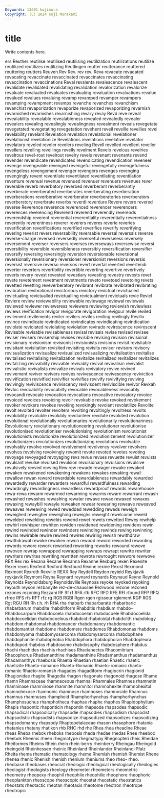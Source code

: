 ```yaml
---
Keywords: 13691 kojimura
Copyright: (C) 2024 Koji Murakami
---
```


# title

Write contents here.



ers Reuther
reutilise reutilised reutilising reutilization reutilizations reutilize reutilized reutilizes reutilizing Reutlingen
reutter reutterance reuttered reuttering reutters Reuven Rev Rev. rev rev.
Reva revacate revacated revacating revaccinate revaccinated revaccinates revaccinating revaccination revaccinations
Reval revalenta revalescence revalescent revalidate revalidated revalidating revalidation revalorization revalorize
revaluate revaluated revaluates revaluating revaluation revaluations revalue revalued revalues revaluing
revamp revamped revamper revampers revamping revampment revamps revanche revanches revanchism
revanchist revaporization revaporize revaporized revaporizing revarnish revarnished revarnishes revarnishing revary
revay Revd reve reveal revealability revealable revealableness revealed revealedly revealer
revealers revealing revealingly revealingness revealment reveals revegetate revegetated revegetating revegetation
revehent reveil reveille reveilles revel revelability revelant Revelation revelation revelational
revelationer revelationist revelationize Revelations revelations revelative revelator revelatory reveled reveler
revelers reveling Revell revelled revellent reveller revellers revelling revellings revelly
revelment Revelo revelous revelries revelrous revel-rout revelrout revelry revels revenant
revenants revend revender revendicate revendicated revendicating revendication reveneer revenge revengeable
revenged revengeful revengefully revengefulness revengeless revengement revenger revengers revenges revenging
revengingly revent reventilate reventilated reventilating reventilation reventure revenual revenue revenued
revenuer revenuers revenues rever reverable reverb reverbatory reverbed reverberant reverberantly
reverberate reverberated reverberates reverberating reverberation reverberations reverberative reverberator reverberatories reverberators
reverberatory reverbrate reverbs reverdi reverdure Revere revere revered reveree Reverence
reverence reverenced reverencer reverencers reverences reverencing Reverend reverend reverendly reverends
reverendship reverent reverential reverentiality reverentially reverentialness reverently reverentness reverer reverers
reveres reverie reveries reverification reverifications reverified reverifies reverify reverifying revering
reverist revers reversability reversable reversal reversals reverse reverse-charge reversed reversedly
reverseful reverseless reversely reversement reverser reversers reverses reverseways reversewise reversi
reversibility reversible reversibleness reversibly reversification reversifier reversify reversing reversingly reversion
reversionable reversional reversionally reversionary reversioner reversionist reversions reversis reversist reversive
reverso reversos revert revertal reverted revertendi reverter reverters revertibility revertible
reverting revertive revertively reverts revery revest revested revestiary revesting revestry
revests revet revete revetement revetment revetments reveto revetoed revetoing revets
revetted revetting reveverberatory revibrant revibrate revibrated revibrating revibration revibrational revictorious
revictory revictual revictualed revictualing revictualled revictualling revictualment revictuals revie Reviel
Reviere review reviewability reviewable reviewage reviewal reviewals reviewed reviewer revieweress
reviewers reviewing reviewish reviewless reviews revification revigor revigorate revigoration revigour
revile reviled revilement revilements reviler revilers reviles reviling revilingly Revillo
revince revindicate revindicated revindicates revindicating revindication reviolate reviolated reviolating reviolation
revirado revirescence revirescent Revisable revisable revisableness revisal revisals revise revised
revisee reviser revisers revisership revises revisible revising revision revisional revisionary
revisionism revisionist revisionists revisions revisit revisitable revisitant revisitation revisited revisiting
revisits revisor revisors revisory revisualization revisualize revisualized revisualizing revitalisation revitalise
revitalised revitalising revitalization revitalize revitalized revitalizer revitalizes revitalizing revivability revivable
revivably revival revivalism revivalist revivalistic revivalists revivalize revivals revivatory revive
revived revivement reviver revivers revives revivescence revivescency reviviction revivification revivified
revivifier revivifies revivify revivifying reviving revivingly reviviscence reviviscency reviviscent reviviscible
revivor Revkah Revloc revocability revocabilty revocable revocableness revocably revocandi revocate
revocation revocations revocative revocatory revoice revoiced revoices revoicing revoir revokable
revoke revoked revokement revoker revokers revokes revoking revokingly revolant revolatilize
Revolite revolt revolted revolter revolters revolting revoltingly revoltress revolts revolubility
revoluble revolubly revolunteer revolute revoluted revolution revolutional revolutionally revolutionaries revolutionarily
revolutionariness Revolutionary revolutionary revolutioneering revolutioner revolutionise revolutionised revolutioniser revolutionising revolutionism
revolutionist revolutionists revolutionize revolutionized revolutionizement revolutionizer revolutionizers revolutionizes revolutionizing revolutions
revolvable revolvably revolve revolved revolvement revolvency revolver revolvers revolves revolving
revolvingly revomit revote revoted revotes revoting revoyage revoyaged revoyaging revs
revue revues revuette revuist revuists revulsant revulse revulsed revulsion revulsionary
revulsions revulsive revulsively revved revving Rew rew rewade rewager rewake
rewaked rewaken rewakened rewakening rewakens rewakes rewaking rewall rewallow rewan
reward rewardable rewardableness rewardably rewarded rewardedly rewarder rewarders rewardful rewardfulness
rewarding rewardingly rewardingness rewardless rewardproof rewards rewarehouse rewa-rewa rewarm rewarmed
rewarming rewarms rewarn rewarrant rewash rewashed rewashes rewashing rewater rewave
rewax rewaxed rewaxes rewaxing rewaybill rewayle reweaken rewear rewearing reweave
reweaved reweaves reweaving rewed rewedded rewedding reweds reweigh reweighed reweigher
reweighing reweighs reweight rewelcome reweld rewelded rewelding rewelds rewend rewet
rewets rewetted Rewey rewhelp rewhirl rewhisper rewhiten rewiden rewidened rewidening
rewidens rewin rewind rewinded rewinder rewinders rewinding rewinds rewing rewinning
rewins rewirable rewire rewired rewires rewiring rewish rewithdraw rewithdrawal rewoke
rewoken rewon rewood reword reworded rewording rewords rewore rework reworked
reworking reworks rewound rewove rewoven rewrap rewrapped rewrapping rewraps rewrapt
rewrite rewriter rewriters rewrites rewriting rewritten rewrote rewrought rewwore rewwove
REX Rex rex Rexana Rexane Rexanna Rexanne Rexburg rexen Rexenite
Rexer rexes Rexferd Rexford Rexfourd Rexine rexine Rexist Rexmond Rexmont
Rexroth Rexville REXX Rey Reydell Reydon reyield Reykjavik reykjavik Reymont
Reyna Reynard reynard reynards Reynaud Reyno Reynold Reynolds Reynoldsburg Reynoldsville
Reynosa reyoke reyoked reyoking reyouth reyson rezbanyite rez-de-chaussee Reziwood rezone
rezoned rezones rezoning Rezzani RF Rf rf RFA rfb RFC
RFD RFE RFI rfound RFP RFQ rfree RFS rfs RFT
rfz rg RGB RGBI Rgen rgen rgisseur rglement RGP RGS
Rgt RGU RH Rh r.h. rh RHA rha rhabarb rhabarbarate
rhabarbaric rhabarbarum rhabdite rhabditiform Rhabditis rhabdium rhabdo- Rhabdocarpum Rhabdocoela rhabdocoelan
rhabdocoele Rhabdocoelida rhabdocoelidan rhabdocoelous rhabdoid rhabdoidal rhabdolith rhabdology rhabdom rhabdomal
rhabdomancer rhabdomancy rhabdomantic rhabdomantist rhabdome rhabdomere rhabdomes Rhabdomonas rhabdoms rhabdomyoma
rhabdomyosarcoma rhabdomysarcoma rhabdophane rhabdophanite rhabdophobia Rhabdophora rhabdophoran Rhabdopleura rhabdopod rhabdos
rhabdosome rhabdosophy rhabdosphere rhabdus rhachi rhachides rhachis rhachises Rhacianectes Rhacomitrium
Rhacophorus Rhadamanthine rhadamanthine Rhadamanthus rhadamanthus Rhadamanthys rhaebosis Rhaetia Rhaetian rhaetian
Rhaetic rhaetic rhaetizite Rhaeto-romance Rhaeto-Romanic Rhaeto-romanic rhaeto-romanic Rhaeto-romansh rhagades rhagadiform
rhagiocrin rhagionid Rhagionidae rhagite Rhagodia rhagon rhagonate rhagonoid rhagose Rhame
rhamn Rhamnaceae rhamnaceous rhamnal Rhamnales Rhamnes rhamnetin rhamninase rhamninose rhamnite
rhamnitol rhamnohexite rhamnohexitol rhamnohexose rhamnonic rhamnose rhamnoses rhamnoside Rhamnus rhamnus
rhamnuses rhamphoid Rhamphorhynchus rhamphorhynchus Rhamphosuchus rhamphotheca rhaphae rhaphe rhaphes Rhapidophyllum
Rhapis rhapontic rhaponticin rhapontin rhapsode rhapsodes rhapsodic rhapsodical rhapsodically rhapsodie
rhapsodies rhapsodism rhapsodist rhapsodistic rhapsodists rhapsodize rhapsodized rhapsodizes rhapsodizing rhapsodomancy
rhapsody Rhaptopetalaceae rhason rhasophore rhatania rhatanies rhatany rhatikon rhb RHC
rhd rhe Rhea rhea rheadine Rheae rheas Rheba rhebok rheboks
rhebosis rheda rhedae rhedas Rhee rheeboc rheebok Rheems rheen rhegmatype
rhegmatypy Rhegnopteri rheic Rheidae Rheiformes Rheims Rhein rhein rhein-berry rheinberry
Rheingau Rheingold rheingold Rheinhessen rheinic Rheinland Rheinlander Rheinland-Pfalz Rheita rhema
rhematic rhematology rheme Rhemish rhemish Rhemist Rhene rhenea rhenic Rhenish
rhenish rhenium rheniums rheo rheo- rheo. rheobase rheobases rheocrat rheologic
rheological rheologically rheologies rheologist rheologists rheology rheometer rheometers rheometric rheometry
rheopexy rheophil rheophile rheophilic rheophore rheophoric rheoplankton rheoscope rheoscopic rheostat
rheostatic rheostatics rheostats rheotactic rheotan rheotaxis rheotome rheotron rheotrope rheotropic
